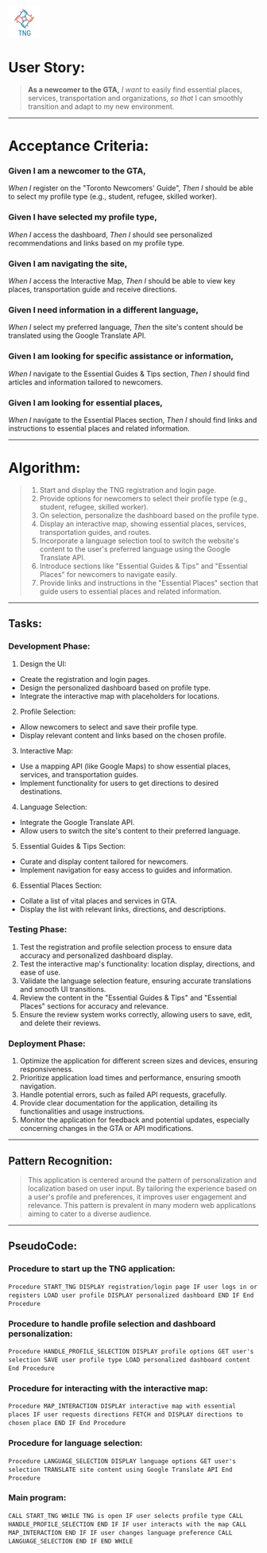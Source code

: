 ![Toronto Newcomer's Guide](../images/TNG/FaviconLogo.png)

# User Story:
>**As a newcomer to the GTA,**
>*I want* to easily find essential places, services, transportation and organizations,
>*so that* I can smoothly transition and adapt to my new environment.

---

# Acceptance Criteria:

### Given I am a newcomer to the GTA,
*When I* register on the "Toronto Newcomers' Guide",
*Then I* should be able to select my profile type (e.g., student, refugee, skilled worker).

### Given I have selected my profile type,
*When I* access the dashboard,
*Then I* should see personalized recommendations and links based on my profile type.

### Given I am navigating the site,
*When I* access the Interactive Map,
*Then I* should be able to view key places, transportation guide and receive directions.

### Given I need information in a different language,
*When I* select my preferred language,
*Then* the site's content should be translated using the Google Translate API.


### Given I am looking for specific assistance or information,
*When I* navigate to the Essential Guides & Tips section,
*Then I* should find articles and information tailored to newcomers.

### Given I am looking for essential places,
*When I* navigate to the Essential Places section,
*Then I* should find links and instructions to essential places and related information.

---

# Algorithm:
>1. Start and display the TNG registration and login page.
>2. Provide options for newcomers to select their profile type (e.g., student, refugee, skilled worker).
>3. On selection, personalize the dashboard based on the profile type.
>4. Display an interactive map, showing essential places, services, transportation guides, and routes.
>5. Incorporate a language selection tool to switch the website's content to the user's preferred language using the Google Translate API.
>6. Introduce sections like "Essential Guides & Tips" and "Essential Places" for newcomers to navigate easily.
>7. Provide links and instructions in the "Essential Places" section that guide users to essential places and related information.

--- 
## Tasks:

### Development Phase:

1. Design the UI:
  - Create the registration and login pages.
  - Design the personalized dashboard based on profile type.
  - Integrate the interactive map with placeholders for locations.

2. Profile Selection:
  - Allow newcomers to select and save their profile type.
  - Display relevant content and links based on the chosen profile.

3. Interactive Map:
  - Use a mapping API (like Google Maps) to show essential places, services, and transportation guides.
  - Implement functionality for users to get directions to desired destinations.

4. Language Selection:
  - Integrate the Google Translate API.
  - Allow users to switch the site's content to their preferred language.

5. Essential Guides & Tips Section:
  - Curate and display content tailored for newcomers.
  - Implement navigation for easy access to guides and information.

6. Essential Places Section:
  - Collate a list of vital places and services in GTA.
  - Display the list with relevant links, directions, and descriptions.

### Testing Phase:

1. Test the registration and profile selection process to ensure data accuracy and personalized dashboard display.
2. Test the interactive map's functionality: location display, directions, and ease of use.
3. Validate the language selection feature, ensuring accurate translations and smooth UI transitions.
4. Review the content in the "Essential Guides & Tips" and "Essential Places" sections for accuracy and relevance.
5. Ensure the review system works correctly, allowing users to save, edit, and delete their reviews.

### Deployment Phase:
1. Optimize the application for different screen sizes and devices, ensuring responsiveness.
2. Prioritize application load times and performance, ensuring smooth navigation.
3. Handle potential errors, such as failed API requests, gracefully.
4. Provide clear documentation for the application, detailing its functionalities and usage instructions.
5. Monitor the application for feedback and potential updates, especially concerning changes in the GTA or API modifications.

---
## Pattern Recognition:

>This application is centered around the pattern of personalization and localization based on user input. By tailoring the experience based on a user's profile and preferences, it improves user engagement and relevance. This pattern is prevalent in many modern web applications aiming to cater to a diverse audience.

---

## PseudoCode:

### Procedure to start up the TNG application:

`Procedure START_TNG
  DISPLAY registration/login page
  IF user logs in or registers
    LOAD user profile
    DISPLAY personalized dashboard
  END IF
End Procedure`

### Procedure to handle profile selection and dashboard personalization:

`Procedure HANDLE_PROFILE_SELECTION
  DISPLAY profile options
  GET user's selection
  SAVE user profile type
  LOAD personalized dashboard content
End Procedure`

### Procedure for interacting with the interactive map:

`Procedure MAP_INTERACTION
  DISPLAY interactive map with essential places
  IF user requests directions
    FETCH and DISPLAY directions to chosen place
  END IF
End Procedure`

### Procedure for language selection:

`Procedure LANGUAGE_SELECTION
  DISPLAY language options
  GET user's selection
  TRANSLATE site content using Google Translate API
End Procedure`

### Main program:

`CALL START_TNG
WHILE TNG is open
  IF user selects profile type
    CALL HANDLE_PROFILE_SELECTION
  END IF
  IF user interacts with the map
    CALL MAP_INTERACTION
  END IF
  IF user changes language preference
    CALL LANGUAGE_SELECTION
  END IF
END WHILE`